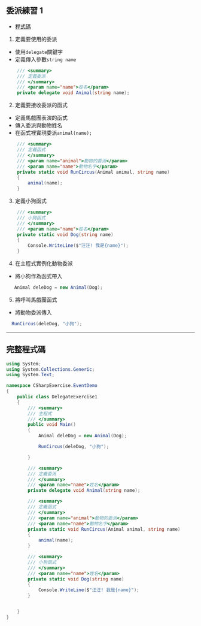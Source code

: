 ## 委派練習 1

- [程式碼](https://github.com/LINDuke-Lin/csharp-Exercise/blob/main/csharpExercise/DelegateExercise/delegateExercise1.cs)

1. 定義要使用的委派

- 使用`delegate`關鍵字
- 定義傳入參數`string name`

```csharp
    /// <summary>
    /// 定義委派
    /// </summary>
    /// <param name="name">姓名</param>
    private delegate void Animal(string name);
```

2. 定義要接收委派的函式

- 定義馬戲團表演的函式
- 傳入委派與動物姓名
- 在函式裡實現委派`animal(name);`

```csharp
    /// <summary>
    /// 定義函式
    /// </summary>
    /// <param name="animal">動物的委派</param>
    /// <param name="name">動物名字</param>
    private static void RunCircus(Animal animal, string name)
    {
        animal(name);
    }
```

3. 定義小狗函式

```csharp
    /// <summary>
    /// 小狗函式
    /// </summary>
    /// <param name="name">姓名</param>
    private static void Dog(string name)
    {
        Console.WriteLine($"汪汪! 我是{name}");
    }
```

4. 在主程式實例化動物委派

- 將小狗作為函式帶入

```csharp
   Animal deleDog = new Animal(Dog);
```

5. 將呼叫馬戲團函式

- 將動物委派傳入

```csharp
  RunCircus(deleDog, "小狗");
```

---

## 完整程式碼

```csharp
using System;
using System.Collections.Generic;
using System.Text;

namespace CSharpExercise.EventDemo
{
    public class DelegateExercise1
    {
        /// <summary>
        /// 主程式
        /// </summary>
        public void Main()
        {
            Animal deleDog = new Animal(Dog);

            RunCircus(deleDog, "小狗");

        }

        /// <summary>
        /// 定義委派
        /// </summary>
        /// <param name="name">姓名</param>
        private delegate void Animal(string name);

        /// <summary>
        /// 定義函式
        /// </summary>
        /// <param name="animal">動物的委派</param>
        /// <param name="name">動物名字</param>
        private static void RunCircus(Animal animal, string name)
        {
            animal(name);
        }

        /// <summary>
        /// 小狗函式
        /// </summary>
        /// <param name="name">姓名</param>
        private static void Dog(string name)
        {
            Console.WriteLine($"汪汪! 我是{name}");
        }


    }
}
```
